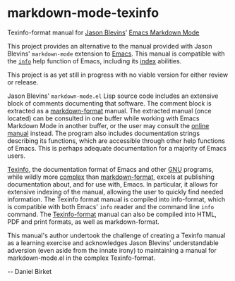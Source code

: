 # markdown-mode-texinfo
Texinfo-format manual for [Jason Blevins][jblevins]' [Emacs Markdown Mode][markdown-mode]

This project provides an alternative to the manual provided with Jason
Blevins' `markdown-mode` extension to [Emacs][Emacs]. This manual is
compatible with the [`info`][info] help function of Emacs, including
its [index][index] abilities.

This project is as yet still in progress with no viable version for either
review or release.

Jason Blevins' `markdown-mode.el` Lisp source code includes an
extensive block of comments documenting that software. The comment
block is extracted as a [markdown-format][markdown-format] manual. The
extracted manual (once located) can be consulted in one buffer while
working with Emacs Markdown Mode in another buffer, or the user may
consult the [online manual][markdown-mode] instead. The program also
includes documentation strings describing its functions, which are
accessible through other help functions of Emacs. This is perhaps
adequate documentation for a majority of Emacs users.

[Texinfo][Texinfo], the documentation format of Emacs and other
[GNU][GNU] programs, while wildly more [complex][Texinfo-format] than
[markdown-format][markdown-format], excels at publishing documentation
about, and for use with, Emacs. In particular, it allows for extensive
indexing of the manual, allowing the user to quickly find needed
information. The Texinfo format manual is compiled into info-format,
which is compatible with both Emacs' `info` reader and the command line
`info` command. The [Texinfo-format][Texinfo-format] manual can also
be compiled into HTML, PDF and print formats, as well as markdown-format.

This manual's author undertook the challenge of creating a Texinfo manual
as a learning exercise and acknowledges Jason Blevins' understandable
adversion (even aside from the innate irony) to maintaining a manual
for markdown-mode.el in the complex Texinfo-format.

-- Daniel Birket

[markdown-mode]: http://jblevins.org/projects/markdown-mode/

[jblevins]: http://jblevins.org/cv

[markdown-format]: http://daringfireball.net/projects/markdown/syntax

[Texinfo]: https://www.gnu.org/software/texinfo/manual/texinfo/html_node/Overview.html#Overview

[Emacs]: https://www.gnu.org/software/emacs/

[GNU]: https://www.gnu.org

[info]: https://www.gnu.org/software/emacs/manual/html_mono/info.html

[index]: https://www.gnu.org/software/emacs/manual/html_mono/info.html#Search-Index

[Texinfo-format]: https://www.gnu.org/software/texinfo/manual/texinfo/html_node/index.html#Top
